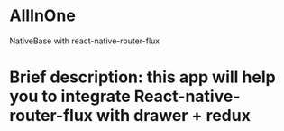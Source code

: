# AllInOne
NativeBase with react-native-router-flux
# Brief description: this app will help you to integrate React-native-router-flux with drawer + redux
